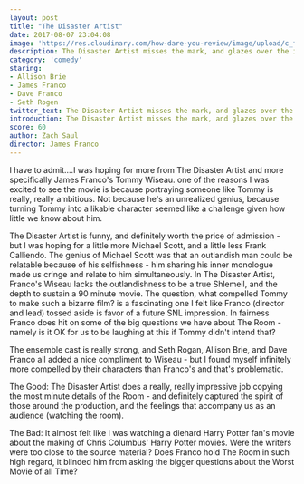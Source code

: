 ```yaml
---
layout: post
title: "The Disaster Artist"
date: 2017-08-07 23:04:08
image: 'https://res.cloudinary.com/how-dare-you-review/image/upload/c_fill,h_399,w_760/v1528917996/the-disaster-artist-james-franco-dave-franco.jpg'
description: The Disaster Artist misses the mark, and glazes over the interesting questions we have for The Room.  
category: 'comedy'
staring:
- Allison Brie
- James Franco
- Dave Franco
- Seth Rogen
twitter_text: The Disaster Artist misses the mark, and glazes over the interesting questions we have for The Room.
introduction: The Disaster Artist misses the mark, and glazes over the interesting questions we have for The Room.
score: 60
author: Zach Saul
director: James Franco
---
```


I have to admit....I was hoping for more from The Disaster Artist and more specifically James Franco's Tommy Wiseau. one of the reasons I was excited to see the movie is because portraying someone like Tommy is really, really ambitious. Not because he's an unrealized genius, because turning Tommy into a likable character seemed like a challenge given how little we know about him.

The Disaster Artist is funny, and definitely worth the price of admission - but I was hoping for a little more Michael Scott, and a little less Frank Calliendo. The genius of Michael Scott was that an outlandish man could be relatable because of his selfishness - him sharing his inner monologue made us cringe and relate to him simultaneously. In The Disaster Artist, Franco's Wiseau lacks the outlandishness to be a true Shlemeil, and the depth to sustain a 90 minute movie. The question, what compelled Tommy to make such a bizarre film? is a fascinating one I felt like Franco (director and lead) tossed aside is favor of a future SNL impression.  In fairness Franco does hit on some of the big questions we have about The Room - namely is it OK for us to be laughing at this if Tommy didn't intend that?

The ensemble cast is really strong, and Seth Rogan, Allison Brie, and Dave Franco all added a nice compliment to Wiseau - but I found myself infinitely more compelled by their characters than Franco's and that's problematic.

The Good: The Disaster Artist does a really, really impressive job copying the most minute details of the Room - and definitely captured the spirit of those around the production, and the feelings that accompany us as an audience (watching the room).

The Bad: It almost felt like I was watching a diehard Harry Potter fan's movie about the making of Chris Columbus' Harry Potter movies. Were the writers were too close to the source material? Does Franco hold The Room in such high regard, it blinded him from asking the bigger questions about the Worst Movie of all Time?
